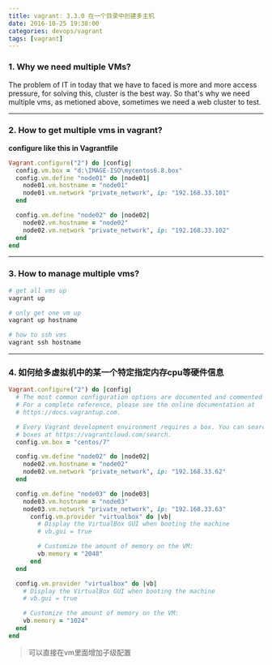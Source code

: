 ```yaml
---
title: vagrant: 3.3.0 在一个目录中创建多主机
date: 2016-10-25 19:38:00
categories: devops/vagrant
tags: [vagrant]
---
```


### 1. Why we need multiple VMs?
The problem of IT in today that we have to faced is more and more access pressure,
for solving this, cluster is the best way. So that's why we need multiple vms,
as metioned above, sometimes we need a web cluster to test.

---

### 2. How to get multiple vms in vagrant?
**configure like this in Vagrantfile**
``` ruby
Vagrant.configure("2") do |config|
  config.vm.box = "d:\IMAGE-ISO\mycentos6.8.box"
  config.vm.define "node01" do |node01|
    node01.vm.hostname = "node01"
    node01.vm.network "private_network", ip: "192.168.33.101"
  end

  config.vm.define "node02" do |node02|
    node02.vm.hostname = "node02"
    node02.vm.network "private_network", ip: "192.168.33.102"
  end
end
```

---

### 3. How to manage multiple vms?
``` bash
# get all vms up
vagrant up

# only get one vm up
vagrant up hostname

# how to ssh vms
vagrant ssh hostname
```

---

### 4. 如何给多虚拟机中的某一个特定指定内存cpu等硬件信息
``` ruby
Vagrant.configure("2") do |config|
  # The most common configuration options are documented and commented below.
  # For a complete reference, please see the online documentation at
  # https://docs.vagrantup.com.

  # Every Vagrant development environment requires a box. You can search for
  # boxes at https://vagrantcloud.com/search.
  config.vm.box = "centos/7"

  config.vm.define "node02" do |node02|
    node02.vm.hostname = "node02"
  	node02.vm.network "private_network", ip: "192.168.33.62"
  end

  config.vm.define "node03" do |node03|
    node03.vm.hostname = "node03"
  	node03.vm.network "private_network", ip: "192.168.33.63"
	  config.vm.provider "virtualbox" do |vb|
  		# Display the VirtualBox GUI when booting the machine
  		# vb.gui = true

  		# Customize the amount of memory on the VM:
  		vb.memory = "2048"
	  end
  end

  config.vm.provider "virtualbox" do |vb|
    # Display the VirtualBox GUI when booting the machine
    # vb.gui = true

    # Customize the amount of memory on the VM:
    vb.memory = "1024"
  end
end
```
> 可以直接在vm里面增加子级配置
